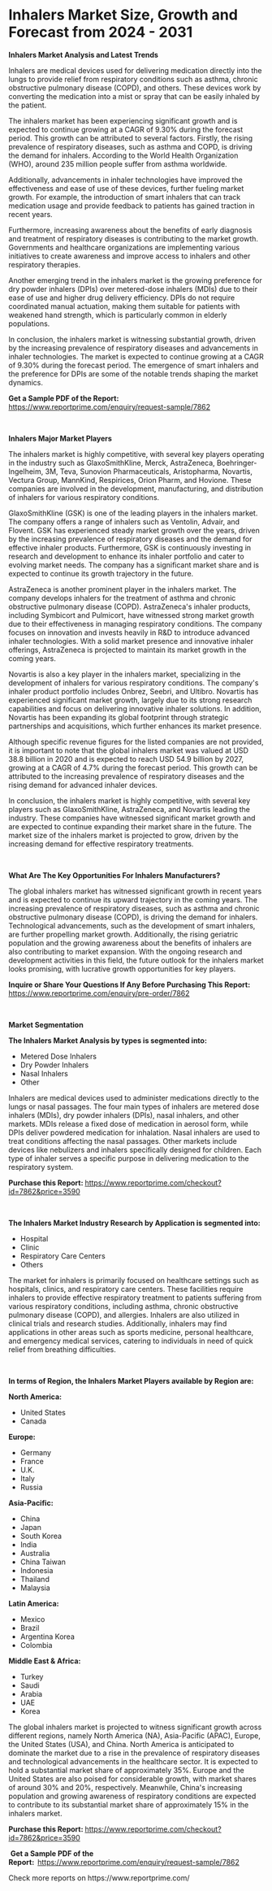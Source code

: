 <p><h1>Inhalers Market Size, Growth and Forecast from 2024 - 2031</h1></p><p><strong>Inhalers Market Analysis and Latest Trends</strong></p>
<p><p>Inhalers are medical devices used for delivering medication directly into the lungs to provide relief from respiratory conditions such as asthma, chronic obstructive pulmonary disease (COPD), and others. These devices work by converting the medication into a mist or spray that can be easily inhaled by the patient.</p><p>The inhalers market has been experiencing significant growth and is expected to continue growing at a CAGR of 9.30% during the forecast period. This growth can be attributed to several factors. Firstly, the rising prevalence of respiratory diseases, such as asthma and COPD, is driving the demand for inhalers. According to the World Health Organization (WHO), around 235 million people suffer from asthma worldwide.</p><p>Additionally, advancements in inhaler technologies have improved the effectiveness and ease of use of these devices, further fueling market growth. For example, the introduction of smart inhalers that can track medication usage and provide feedback to patients has gained traction in recent years.</p><p>Furthermore, increasing awareness about the benefits of early diagnosis and treatment of respiratory diseases is contributing to the market growth. Governments and healthcare organizations are implementing various initiatives to create awareness and improve access to inhalers and other respiratory therapies.</p><p>Another emerging trend in the inhalers market is the growing preference for dry powder inhalers (DPIs) over metered-dose inhalers (MDIs) due to their ease of use and higher drug delivery efficiency. DPIs do not require coordinated manual actuation, making them suitable for patients with weakened hand strength, which is particularly common in elderly populations.</p><p>In conclusion, the inhalers market is witnessing substantial growth, driven by the increasing prevalence of respiratory diseases and advancements in inhaler technologies. The market is expected to continue growing at a CAGR of 9.30% during the forecast period. The emergence of smart inhalers and the preference for DPIs are some of the notable trends shaping the market dynamics.</p></p>
<p><strong>Get a Sample PDF of the Report:&nbsp;</strong> <a href="https://www.reportprime.com/enquiry/request-sample/7862">https://www.reportprime.com/enquiry/request-sample/7862</a></p>
<p>&nbsp;</p>
<p><strong>Inhalers Major Market Players</strong></p>
<p><p>The inhalers market is highly competitive, with several key players operating in the industry such as GlaxoSmithKline, Merck, AstraZeneca, Boehringer-Ingelheim, 3M, Teva, Sunovion Pharmaceuticals, Aristopharma, Novartis, Vectura Group, MannKind, Respirices, Orion Pharm, and Hovione. These companies are involved in the development, manufacturing, and distribution of inhalers for various respiratory conditions.</p><p>GlaxoSmithKline (GSK) is one of the leading players in the inhalers market. The company offers a range of inhalers such as Ventolin, Advair, and Flovent. GSK has experienced steady market growth over the years, driven by the increasing prevalence of respiratory diseases and the demand for effective inhaler products. Furthermore, GSK is continuously investing in research and development to enhance its inhaler portfolio and cater to evolving market needs. The company has a significant market share and is expected to continue its growth trajectory in the future.</p><p>AstraZeneca is another prominent player in the inhalers market. The company develops inhalers for the treatment of asthma and chronic obstructive pulmonary disease (COPD). AstraZeneca's inhaler products, including Symbicort and Pulmicort, have witnessed strong market growth due to their effectiveness in managing respiratory conditions. The company focuses on innovation and invests heavily in R&D to introduce advanced inhaler technologies. With a solid market presence and innovative inhaler offerings, AstraZeneca is projected to maintain its market growth in the coming years.</p><p>Novartis is also a key player in the inhalers market, specializing in the development of inhalers for various respiratory conditions. The company's inhaler product portfolio includes Onbrez, Seebri, and Ultibro. Novartis has experienced significant market growth, largely due to its strong research capabilities and focus on delivering innovative inhaler solutions. In addition, Novartis has been expanding its global footprint through strategic partnerships and acquisitions, which further enhances its market presence.</p><p>Although specific revenue figures for the listed companies are not provided, it is important to note that the global inhalers market was valued at USD 38.8 billion in 2020 and is expected to reach USD 54.9 billion by 2027, growing at a CAGR of 4.7% during the forecast period. This growth can be attributed to the increasing prevalence of respiratory diseases and the rising demand for advanced inhaler devices.</p><p>In conclusion, the inhalers market is highly competitive, with several key players such as GlaxoSmithKline, AstraZeneca, and Novartis leading the industry. These companies have witnessed significant market growth and are expected to continue expanding their market share in the future. The market size of the inhalers market is projected to grow, driven by the increasing demand for effective respiratory treatments.</p></p>
<p>&nbsp;</p>
<p><strong>What Are The Key Opportunities For Inhalers Manufacturers?</strong></p>
<p><p>The global inhalers market has witnessed significant growth in recent years and is expected to continue its upward trajectory in the coming years. The increasing prevalence of respiratory diseases, such as asthma and chronic obstructive pulmonary disease (COPD), is driving the demand for inhalers. Technological advancements, such as the development of smart inhalers, are further propelling market growth. Additionally, the rising geriatric population and the growing awareness about the benefits of inhalers are also contributing to market expansion. With the ongoing research and development activities in this field, the future outlook for the inhalers market looks promising, with lucrative growth opportunities for key players.</p></p>
<p><strong>Inquire or Share Your Questions If Any Before Purchasing This Report:</strong> <a href="https://www.reportprime.com/enquiry/pre-order/7862">https://www.reportprime.com/enquiry/pre-order/7862</a></p>
<p>&nbsp;</p>
<p><strong>Market Segmentation</strong></p>
<p><strong>The Inhalers Market Analysis by types is segmented into:</strong></p>
<p><ul><li>Metered Dose Inhalers</li><li>Dry Powder Inhalers</li><li>Nasal Inhalers</li><li>Other</li></ul></p>
<p><p>Inhalers are medical devices used to administer medications directly to the lungs or nasal passages. The four main types of inhalers are metered dose inhalers (MDIs), dry powder inhalers (DPIs), nasal inhalers, and other markets. MDIs release a fixed dose of medication in aerosol form, while DPIs deliver powdered medication for inhalation. Nasal inhalers are used to treat conditions affecting the nasal passages. Other markets include devices like nebulizers and inhalers specifically designed for children. Each type of inhaler serves a specific purpose in delivering medication to the respiratory system.</p></p>
<p><strong>Purchase this Report:&nbsp;</strong><a href="https://www.reportprime.com/checkout?id=7862&price=3590">https://www.reportprime.com/checkout?id=7862&price=3590</a></p>
<p>&nbsp;</p>
<p><strong>The Inhalers Market Industry Research by Application is segmented into:</strong></p>
<p><ul><li>Hospital</li><li>Clinic</li><li>Respiratory Care Centers</li><li>Others</li></ul></p>
<p><p>The market for inhalers is primarily focused on healthcare settings such as hospitals, clinics, and respiratory care centers. These facilities require inhalers to provide effective respiratory treatment to patients suffering from various respiratory conditions, including asthma, chronic obstructive pulmonary disease (COPD), and allergies. Inhalers are also utilized in clinical trials and research studies. Additionally, inhalers may find applications in other areas such as sports medicine, personal healthcare, and emergency medical services, catering to individuals in need of quick relief from breathing difficulties.</p></p>
<p>&nbsp;</p>
<p><strong>In terms of Region, the Inhalers Market Players available by Region are:</strong></p>
<p>
    <p> <strong> North America: </strong>
        <ul>
            <li>United States</li>
            <li>Canada</li>
        </ul>
        </p> 
    <p> <strong> Europe: </strong>
        <ul>
            <li>Germany</li>
            <li>France</li>
            <li>U.K.</li>
            <li>Italy</li>
            <li>Russia</li>
        </ul>
        </p> 
    <p> <strong> Asia-Pacific: </strong>
        <ul>
            <li>China</li>
            <li>Japan</li>
            <li>South Korea</li>
            <li>India</li>
            <li>Australia</li>
            <li>China Taiwan</li>
            <li>Indonesia</li>
            <li>Thailand</li>
            <li>Malaysia</li>
        </ul>
        </p> 
    <p> <strong> Latin America: </strong>
        <ul>
            <li>Mexico</li>
            <li>Brazil</li>
            <li>Argentina Korea</li>
            <li>Colombia</li>
        </ul>
        </p> 
    <p> <strong> Middle East & Africa: </strong>
        <ul>
            <li>Turkey</li>
            <li>Saudi</li>
            <li>Arabia</li>
            <li>UAE</li>
            <li>Korea</li>
        </ul>
    </p>
    </p>
<p><p>The global inhalers market is projected to witness significant growth across different regions, namely North America (NA), Asia-Pacific (APAC), Europe, the United States (USA), and China. North America is anticipated to dominate the market due to a rise in the prevalence of respiratory diseases and technological advancements in the healthcare sector. It is expected to hold a substantial market share of approximately 35%. Europe and the United States are also poised for considerable growth, with market shares of around 30% and 20%, respectively. Meanwhile, China's increasing population and growing awareness of respiratory conditions are expected to contribute to its substantial market share of approximately 15% in the inhalers market.</p></p>
<p><strong>Purchase this Report: </strong><a href="https://www.reportprime.com/checkout?id=7862&price=3590">https://www.reportprime.com/checkout?id=7862&price=3590</a></p>
<p>&nbsp;<strong>Get a Sample PDF of the Report:&nbsp;&nbsp;</strong><a href="https://www.reportprime.com/enquiry/request-sample/7862">https://www.reportprime.com/enquiry/request-sample/7862</a></p>
<p><strong></strong></p>
<p>Check more reports on https://www.reportprime.com/</p>